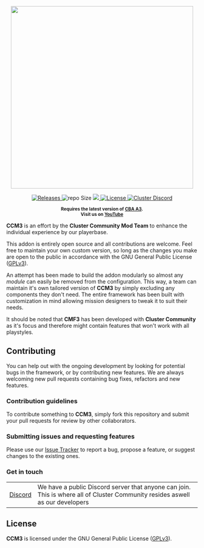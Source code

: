 <p align="center">
    <img src="https://raw.githubusercontent.com/clustermod/CCM3/main/extras/assets/logo/black/ccm3_logo_trans.png" width="480">
</p>

<p align="center">
    <a href="https://github.com/clustermod/CCM3/releases">
        <img src="https://img.shields.io/github/v/release/clustermod/CCM3?style=flat-square" alt="Releases">
    </a>
    <a>
    <img src="https://img.shields.io/github/repo-size/clustermod/CCM3?style=flat-square" alt="repo Size">
    </a>
    <a href="https://github.com/clustermod/CCM3/issues" alt="Issue Tracker">
        <img src="https://img.shields.io/github/issues-raw/clustermod/CCM3?style=flat-square">
    </a>
    <a href="https://github.com/clustermod/CCM3/blob/master/LICENSE">
        <img src="https://img.shields.io/github/license/clustermod/CCM3?style=flat-square" alt="License">
    </a>
    <a href="https://discord.gg/MBP64PWz">
        <img src="https://img.shields.io/badge/Discord-Join-darkviolet.svg?style=flat-square" alt="Cluster Discord"">
    </a>
</p>

<p align="center">
    <sup><strong>Requires the latest version of <a href="https://github.com/CBATeam/CBA_A3/releases">CBA A3</a>.<br/>
    Visit us on <a href="https://www.youtube.com/channel/UCHvqA1frU_R9cqCW_5rmM4w">YouTube</a></strong></sup>
</p>

**CCM3** is an effort by the **Cluster Community Mod Team** to enhance the individual experience by our playerbase.

This addon is entirely open source and all contributions are welcome. Feel free to maintain your own custom version, so long as the changes you make are open to the public in accordance with the GNU General Public License ([GPLv3](https://github.com/Clustermod/CCM3/blob/master/LICENSE)).

An attempt has been made to build the addon modularly so almost any *module* can easily be removed from the configuration. This way, a team can maintain it's own tailored version of **CCM3** by simply excluding any components they don't need. The entire framework has been built with customization in mind allowing mission designers to tweak it to suit their needs.

It should be noted that **CMF3** has been developed with **Cluster Community** as it's focus and therefore might contain features that won't work with all playstyles.

## Contributing
You can help out with the ongoing development by looking for potential bugs in the framework, or by contributing new features. We are always welcoming new pull requests containing bug fixes, refactors and new features.

### Contribution guidelines
To contribute something to **CCM3**, simply fork this repository and submit your pull requests for review by other collaborators.

### Submitting issues and requesting features
Please use our [Issue Tracker](https://github.com/Tapawingo/CCM3/issues) to report a bug, propose a feature, or suggest changes to the existing ones.

### Get in touch
<table>
  <tr>
    <td><a href="https://discord.com/invite/6Sq6hDgbGF">Discord</a></td>
    <td>We have a public Discord server that anyone can join. This is where all of Cluster Community resides aswell as our developers</td>
  </tr>
</table>

## License
**CCM3** is licensed under the GNU General Public License ([GPLv3](https://github.com/Tapawingo/CMF3/blob/master/LICENSE)).
